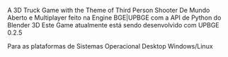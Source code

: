 A 3D Truck Game with the Theme of Third Person Shooter
De Mundo Aberto e Multiplayer
feito na Engine BGE|UPBGE com a API de Python do Blender 3D
Este Game atualmente está sendo desenvolvido com UPBGE 0.2.5

Para as plataformas de Sistemas Operacional Desktop Windows/Linux
